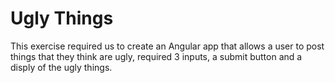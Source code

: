 Ugly Things
====================

This exercise required us to create an Angular app that allows a user to post things that they think are ugly, required 3 inputs, a submit button and a disply of the ugly things.
